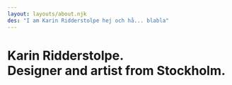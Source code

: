 ```yaml
---
layout: layouts/about.njk
des: "I am Karin Ridderstolpe hej och hå... blabla"
---
```

# Karin Ridderstolpe.<br> Designer and artist from Stockholm.
